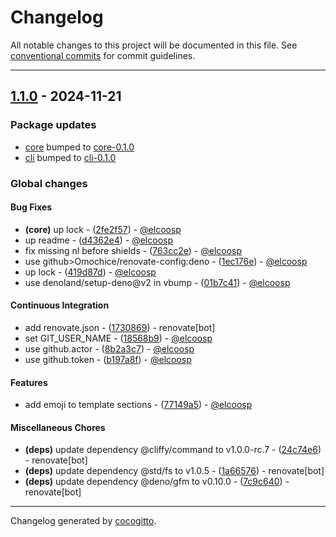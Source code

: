 # Changelog
All notable changes to this project will be documented in this file. See [conventional commits](https://www.conventionalcommits.org/) for commit guidelines.

- - -
## [1.1.0](https://github.com/elcoosp/readma/compare/b197a8f4a000a71f960b4edf1b1cc807fa83721d..1.1.0) - 2024-11-21
### Package updates
- [core](core) bumped to [core-0.1.0](https://github.com/elcoosp/readma/compare/6da956630cb23ff60d96ce36e6f5071cee0c4214..core-0.1.0)
- [cli](cli) bumped to [cli-0.1.0](https://github.com/elcoosp/readma/compare/6da956630cb23ff60d96ce36e6f5071cee0c4214..cli-0.1.0)
### Global changes
#### Bug Fixes
- **(core)** up lock - ([2fe2f57](https://github.com/elcoosp/readma/commit/2fe2f57b8384f8924dfce7a7748050f7e34750d2)) - [@elcoosp](https://github.com/elcoosp)
- up readme - ([d4362e4](https://github.com/elcoosp/readma/commit/d4362e4ac05296b7408c3981f6daf3c6d9fa516c)) - [@elcoosp](https://github.com/elcoosp)
- fix missing nl before shields - ([763cc2e](https://github.com/elcoosp/readma/commit/763cc2ebefe5f6a4c2166ebb130b328ae7fc6a06)) - [@elcoosp](https://github.com/elcoosp)
- use github>Omochice/renovate-config:deno - ([1ec176e](https://github.com/elcoosp/readma/commit/1ec176e12e10fa104c4c6287ddfb1a93ac02c63f)) - [@elcoosp](https://github.com/elcoosp)
- up lock - ([419d87d](https://github.com/elcoosp/readma/commit/419d87d043f2763a1c4564654cd7a6908cd8be89)) - [@elcoosp](https://github.com/elcoosp)
- use denoland/setup-deno@v2 in vbump - ([01b7c41](https://github.com/elcoosp/readma/commit/01b7c41a27c697d16c4b19296e5d9ad60dd439c6)) - [@elcoosp](https://github.com/elcoosp)
#### Continuous Integration
- add renovate.json - ([1730869](https://github.com/elcoosp/readma/commit/17308692e06336f3dd3147100575bf641832c6a5)) - renovate[bot]
- set GIT_USER_NAME - ([18568b9](https://github.com/elcoosp/readma/commit/18568b98f3a2c4f40c62ea8732b3e21560abc520)) - [@elcoosp](https://github.com/elcoosp)
- use github.actor - ([8b2a3c7](https://github.com/elcoosp/readma/commit/8b2a3c7c54ec2e915a9c80482966a0e7ec66c7d7)) - [@elcoosp](https://github.com/elcoosp)
- use github.token - ([b197a8f](https://github.com/elcoosp/readma/commit/b197a8f4a000a71f960b4edf1b1cc807fa83721d)) - [@elcoosp](https://github.com/elcoosp)
#### Features
- add emoji to template sections - ([77149a5](https://github.com/elcoosp/readma/commit/77149a5ef736c4fb14e671fa21271dfd24dd6cdf)) - [@elcoosp](https://github.com/elcoosp)
#### Miscellaneous Chores
- **(deps)** update dependency @cliffy/command to v1.0.0-rc.7 - ([24c74e6](https://github.com/elcoosp/readma/commit/24c74e600e011217d6d5baea6fe0378370c2ca17)) - renovate[bot]
- **(deps)** update dependency @std/fs to v1.0.5 - ([1a66576](https://github.com/elcoosp/readma/commit/1a66576bba4789254c6f0f4fe3c629ad006b4488)) - renovate[bot]
- **(deps)** update dependency @deno/gfm to v0.10.0 - ([7c9c640](https://github.com/elcoosp/readma/commit/7c9c6408869596da57587baf72508ca28ede7a8e)) - renovate[bot]

- - -

Changelog generated by [cocogitto](https://github.com/cocogitto/cocogitto).